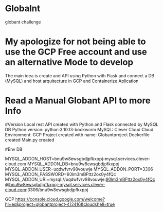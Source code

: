 # Globalnt
globant challenge

# My apologize for not being able to use the GCP Free account and use an alternative Mode to develop

The main idea is create and API using Python with Flask and connect a DB (MySQL) and host arquitecture in GCP and Containerize Aplication
# Read a Manual Globant API to more Info

#Version
Local rest API created with Python and Flask connected by MySQL DB
Python version: python:3.10.13-bookworm
MySQL: Clever Cloud
Cloud Environment: GCP
Project created with name: Globantproject
Dockerfile created
Main.py created


#Env DB

MYSQL_ADDON_HOST=bnu9w8ewsgbdjpfkxppj-mysql.services.clever-cloud.com
MYSQL_ADDON_DB=bnu9w8ewsgbdjpfkxppj
MYSQL_ADDON_USER=uqdwfvrv98vouwje
MYSQL_ADDON_PORT=3306
MYSQL_ADDON_PASSWORD=90lm3mBFttz2ox0y4fQc
MYSQL_ADDON_URI=mysql://uqdwfvrv98vouwje:90lm3mBFttz2ox0y4fQc@bnu9w8ewsgbdjpfkxppj-mysql.services.clever-cloud.com:3306/bnu9w8ewsgbdjpfkxppj

GCP
https://console.cloud.google.com/welcome?hl=es&project=globantproject-412416&cloudshell=true
        
